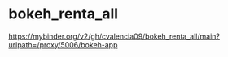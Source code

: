 # bokeh_renta_all

https://mybinder.org/v2/gh/cvalencia09/bokeh_renta_all/main?urlpath=/proxy/5006/bokeh-app
 
